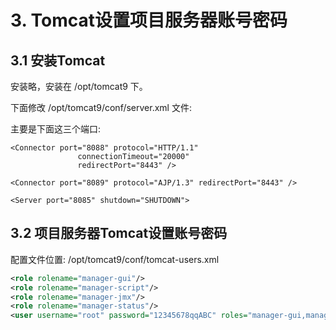 # 3. Tomcat设置项目服务器账号密码

## 3.1 安装Tomcat

安装略，安装在 /opt/tomcat9 下。

下面修改 /opt/tomcat9/conf/server.xml 文件:

主要是下面这三个端口:

```
<Connector port="8088" protocol="HTTP/1.1"
               connectionTimeout="20000"
               redirectPort="8443" />

<Connector port="8089" protocol="AJP/1.3" redirectPort="8443" />

<Server port="8085" shutdown="SHUTDOWN">
```

## 3.2 项目服务器Tomcat设置账号密码

配置文件位置: /opt/tomcat9/conf/tomcat-users.xml

```xml
<role rolename="manager-gui"/>
<role rolename="manager-script"/>
<role rolename="manager-jmx"/>
<role rolename="manager-status"/>
<user username="root" password="12345678qqABC" roles="manager-gui,manager-script,manager-jmx,manager-status">
```
